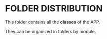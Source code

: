 # FOLDER DISTRIBUTION

This folder contains all the **classes** of the APP.

They can be organized in folders by module.
